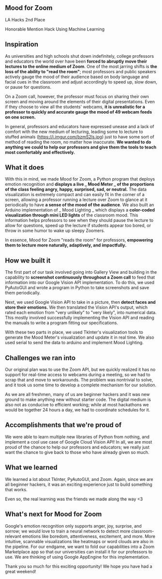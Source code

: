 ## Mood for Zoom
LA Hacks 2nd Place

Honorable Mention Hack Using Machine Learning

## Inspiration
As universities and high schools shut down indefinitely, college professors and educators the world over have been **forced to abruptly move their lectures to the online medium of Zoom**. One of the most jarring shifts is **the loss of the ability to "read the room"**; most professors and public speakers actively gauge the mood of their audience based on body language and facial cues in the classroom and adjust accordingly to speed up, slow down, or pause for questions. 

On a Zoom call, however, the professor must focus on sharing their own screen and moving around the elements of their digital presentations. Even if they choose to view all the students' webcams, **it is unrealistic for a professor to quickly and accurate gauge the mood of 49 webcam feeds on one screen.**

In general, professors and educators have expressed unease and a lack of comfort with the new medium of lecturing, leading some to lecture to stuffed animals (https://i.imgur.com/bzmS2ls.jpg) just to have some sort of method of reading the room, no matter how inaccurate. **We wanted to do anything we could to help our professors and give them the tools to teach most comfortably and effectively.**

## What it does
With this in mind, we made Mood for Zoom, a Python program that deploys emotion recognition and **displays a live _ Mood Meter _ of the proportions of the class feeling angry, happy, surprised, sad, or neutral.** The data visualization is extremely compact and can easily fit in the corner of a screen, allowing a professor running a lecture over Zoom to glance at it periodically to have **a sense of the mood of the audience**. We also built an Arduino implementation of _ Mood Lighting _ which displays a **color-coded visualization through mini LED lights** of the classroom mood. This information helps professors to see when they should pause the lecture to allow for questions, speed up the lecture if students appear too bored, or throw in some humor to wake up sleepy Zoomers. 

In essence, Mood for Zoom "reads the room" for professors, **empowering them to lecture more naturally, adaptively, and impactfully.** 

## How we built it
The first part of our task involved going into Gallery View and building in the capability to **screenshot continuously throughout a Zoom call** to feed that information into our Google Vision API implementation. To do this, we used PyAutoGUI and wrote a program in Python to take screenshots and save them periodically. 

Next, we used Google Vision API to take in a picture, then **detect faces and store their emotions.** We then translated the Vision API's output, which rated each emotion from "very unlikely" to "very likely", into numerical data. This mostly involved successfully implementing the Vision API and reading the manuals to write a program fitting our specifications.

With these two parts in place, we used TkInter's visualization tools to generate the Mood Meter's visualization and update it in real time. We also used serial to send the data to arduino and implement Mood Lighting. 

## Challenges we ran into
Our original plan was to use the Zoom API, but we quickly realized it has no support for real-time access to webcams during a meeting, so we had to scrap that and move to workarounds. The problem was nontrivial to solve, and it took us some time to develop a complete mechanism for our solution. 

As we are all freshmen, many of us are beginner hackers and it was new ground to make anything new without starter code. The digital medium is also not as conducive to efficient working; while at most hackathons we would be together 24 hours a day, we had to coordinate schedules for it.

## Accomplishments that we're proud of
We were able to learn multiple new libraries of Python from nothing, and implement a cool use case of Google Cloud Vision API! In all, we are most proud of the chance to help our professors and educators; we really just want the chance to give back to those who have already given so much. 

## What we learned
We learned a lot about TkInter, PyAutoGUI, and Zoom. Again, since we are all beginner hackers, it was an exciting experience just to build something that works.

Even so, the real learning was the friends we made along the way <3

## What's next for Mood for Zoom
Google's emotion recognition only supports anger, joy, surprise, and sorrow; we would love to train a neural network to detect more classroom-relevant emotions like boredom, attentiveness, excitement, and more. More intuitive, scannable visualizations like heatmaps or word clouds are also in the pipeline. For our endgame, we want to fold our capabilities into a Zoom Marketplace app so that our universities can install it for our professors to use. We are thinking of using Google AppEngine for this implementation. 

Thank you so much for this exciting opportunity! We hope you have had a great weekend!
